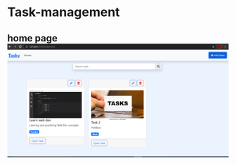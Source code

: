 # Task-management
## home page![home page](https://github.com/Dharshini-B/Task-management/blob/master/home.png?raw=true)
